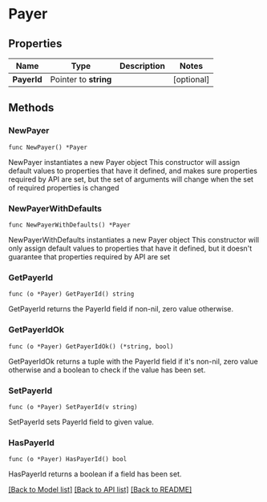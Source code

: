 # Payer

## Properties

Name | Type | Description | Notes
------------ | ------------- | ------------- | -------------
**PayerId** | Pointer to **string** |  | [optional] 

## Methods

### NewPayer

`func NewPayer() *Payer`

NewPayer instantiates a new Payer object
This constructor will assign default values to properties that have it defined,
and makes sure properties required by API are set, but the set of arguments
will change when the set of required properties is changed

### NewPayerWithDefaults

`func NewPayerWithDefaults() *Payer`

NewPayerWithDefaults instantiates a new Payer object
This constructor will only assign default values to properties that have it defined,
but it doesn't guarantee that properties required by API are set

### GetPayerId

`func (o *Payer) GetPayerId() string`

GetPayerId returns the PayerId field if non-nil, zero value otherwise.

### GetPayerIdOk

`func (o *Payer) GetPayerIdOk() (*string, bool)`

GetPayerIdOk returns a tuple with the PayerId field if it's non-nil, zero value otherwise
and a boolean to check if the value has been set.

### SetPayerId

`func (o *Payer) SetPayerId(v string)`

SetPayerId sets PayerId field to given value.

### HasPayerId

`func (o *Payer) HasPayerId() bool`

HasPayerId returns a boolean if a field has been set.


[[Back to Model list]](../README.md#documentation-for-models) [[Back to API list]](../README.md#documentation-for-api-endpoints) [[Back to README]](../README.md)


